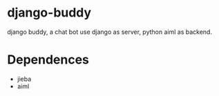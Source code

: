 django-buddy
============

django buddy, a chat bot use django as server, python aiml as backend.


Dependences
===========
 - jieba 
 - aiml

